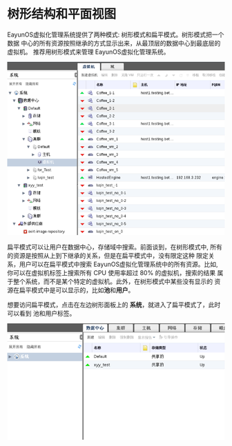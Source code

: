 # 树形结构和平面视图

EayunOS虚拟化管理系统提供了两种模式: 树形模式和扁平模式。树形模式把一个数据
中心的所有资源按照继承的方式显示出来，从最顶层的数据中心到最底层的虚拟机。
推荐用树形模式来管理 EayunOS虚拟化管理系统。

![树形模式](../images/basic-tree-mode.png)

扁平模式可以让用户在数据中心，存储域中搜索。前面谈到，在树形模式中,
所有的资源是按照从上到下继承的关系，但是在扁平模式中，没有限定这种
限定关系，用户可以在扁平模式中搜索 EayunOS虚拟化管理系统中的所有资源。比如,
你可以在虚拟机标签上搜索所有 CPU 使用率超过 80% 的虚拟机，搜索的结果
属于整个系统，而不是某个特定的虚拟机。此外，在树形模式中某些没有显示的
资源在扁平模式中是可以显示的，比如**池**和**用户**。

想要访问扁平模式，点击在左边树形面板上的
**系统**，就进入了扁平模式了，此时可以看到 池和用户标签。

![扁平模式](../images/basic-flat-mode.png)



